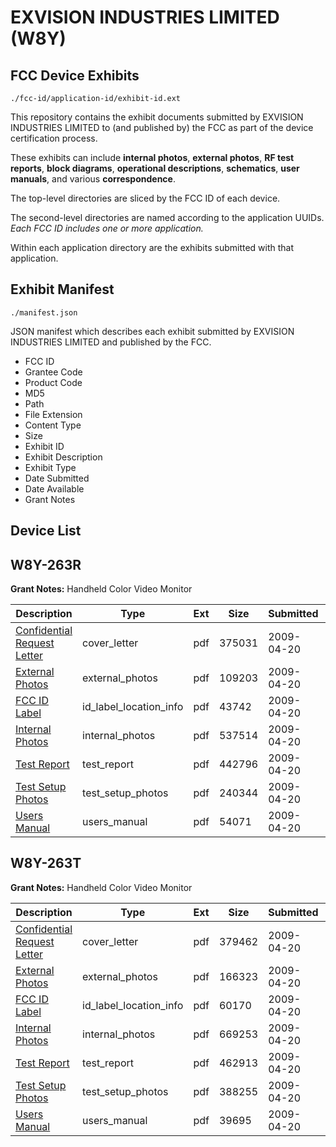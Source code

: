 # EXVISION INDUSTRIES LIMITED (W8Y)
## FCC Device Exhibits

```
./fcc-id/application-id/exhibit-id.ext
```

This repository contains the exhibit documents submitted by EXVISION INDUSTRIES LIMITED to (and published by) the FCC as part of the device certification process.

These exhibits can include **internal photos**, **external photos**, **RF test reports**, **block diagrams**, **operational descriptions**, **schematics**, **user manuals**, and various **correspondence**.

The top-level directories are sliced by the FCC ID of each device.

The second-level directories are named according to the application UUIDs. *Each FCC ID includes one or more application.*

Within each application directory are the exhibits submitted with that application. 

## Exhibit Manifest

```
./manifest.json
```

JSON manifest which describes each exhibit submitted by EXVISION INDUSTRIES LIMITED and published by the FCC.

- FCC ID
- Grantee Code
- Product Code
- MD5
- Path
- File Extension
- Content Type
- Size
- Exhibit ID
- Exhibit Description
- Exhibit Type
- Date Submitted
- Date Available
- Grant Notes

## Device List
## W8Y-263R
**Grant Notes:** Handheld Color Video Monitor

| Description | Type | Ext | Size | Submitted | Available |
| ----------- | ---- | --- | ---- | --------- | --------- |
| [Confidential Request Letter](W8Y-263R/f16fee57163b7fb230800cc9ef2f7b1a/1098933.pdf) | cover_letter | pdf | 375031 | 2009-04-20 | 2009-04-20 |
| [External Photos](W8Y-263R/f16fee57163b7fb230800cc9ef2f7b1a/1098934.pdf) | external_photos | pdf | 109203 | 2009-04-20 | 2009-04-20 |
| [FCC ID Label](W8Y-263R/f16fee57163b7fb230800cc9ef2f7b1a/1098935.pdf) | id_label_location_info | pdf | 43742 | 2009-04-20 | 2009-04-20 |
| [Internal Photos](W8Y-263R/f16fee57163b7fb230800cc9ef2f7b1a/1098936.pdf) | internal_photos | pdf | 537514 | 2009-04-20 | 2009-04-20 |
| [Test Report](W8Y-263R/f16fee57163b7fb230800cc9ef2f7b1a/1098940.pdf) | test_report | pdf | 442796 | 2009-04-20 | 2009-04-20 |
| [Test Setup Photos](W8Y-263R/f16fee57163b7fb230800cc9ef2f7b1a/1098941.pdf) | test_setup_photos | pdf | 240344 | 2009-04-20 | 2009-04-20 |
| [Users Manual](W8Y-263R/f16fee57163b7fb230800cc9ef2f7b1a/1098942.pdf) | users_manual | pdf | 54071 | 2009-04-20 | 2009-04-20 |
## W8Y-263T
**Grant Notes:** Handheld Color Video Monitor

| Description | Type | Ext | Size | Submitted | Available |
| ----------- | ---- | --- | ---- | --------- | --------- |
| [Confidential Request Letter](W8Y-263T/7af3f2b1816b53e1f271799145bd5603/1098944.pdf) | cover_letter | pdf | 379462 | 2009-04-20 | 2009-04-20 |
| [External Photos](W8Y-263T/7af3f2b1816b53e1f271799145bd5603/1098945.pdf) | external_photos | pdf | 166323 | 2009-04-20 | 2009-04-20 |
| [FCC ID Label](W8Y-263T/7af3f2b1816b53e1f271799145bd5603/1098946.pdf) | id_label_location_info | pdf | 60170 | 2009-04-20 | 2009-04-20 |
| [Internal Photos](W8Y-263T/7af3f2b1816b53e1f271799145bd5603/1098947.pdf) | internal_photos | pdf | 669253 | 2009-04-20 | 2009-04-20 |
| [Test Report](W8Y-263T/7af3f2b1816b53e1f271799145bd5603/1098951.pdf) | test_report | pdf | 462913 | 2009-04-20 | 2009-04-20 |
| [Test Setup Photos](W8Y-263T/7af3f2b1816b53e1f271799145bd5603/1098952.pdf) | test_setup_photos | pdf | 388255 | 2009-04-20 | 2009-04-20 |
| [Users Manual](W8Y-263T/7af3f2b1816b53e1f271799145bd5603/1098953.pdf) | users_manual | pdf | 39695 | 2009-04-20 | 2009-04-20 |
